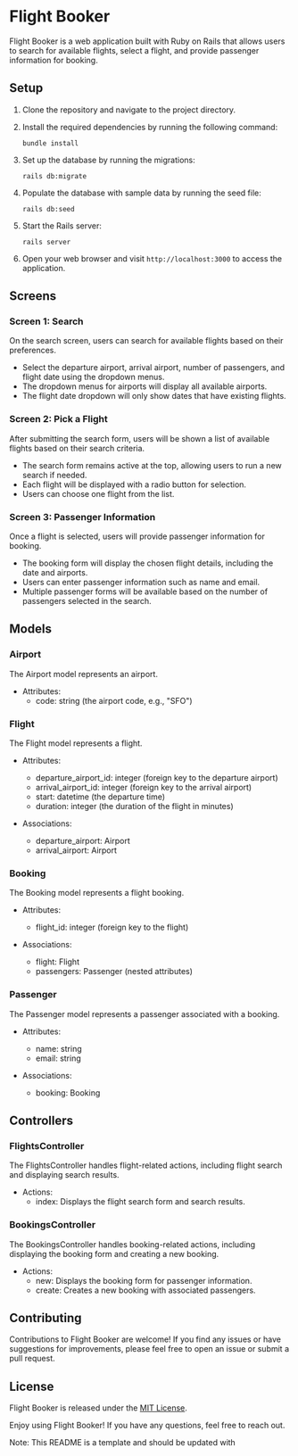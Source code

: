 # Flight Booker

Flight Booker is a web application built with Ruby on Rails that allows users to search for available flights, select a flight, and provide passenger information for booking.

## Setup

1. Clone the repository and navigate to the project directory.

2. Install the required dependencies by running the following command:

   ```
   bundle install
   ```

3. Set up the database by running the migrations:

   ```
   rails db:migrate
   ```

4. Populate the database with sample data by running the seed file:

   ```
   rails db:seed
   ```

5. Start the Rails server:

   ```
   rails server
   ```

6. Open your web browser and visit `http://localhost:3000` to access the application.

## Screens

### Screen 1: Search

On the search screen, users can search for available flights based on their preferences.

- Select the departure airport, arrival airport, number of passengers, and flight date using the dropdown menus.
- The dropdown menus for airports will display all available airports.
- The flight date dropdown will only show dates that have existing flights.

### Screen 2: Pick a Flight

After submitting the search form, users will be shown a list of available flights based on their search criteria.

- The search form remains active at the top, allowing users to run a new search if needed.
- Each flight will be displayed with a radio button for selection.
- Users can choose one flight from the list.

### Screen 3: Passenger Information

Once a flight is selected, users will provide passenger information for booking.

- The booking form will display the chosen flight details, including the date and airports.
- Users can enter passenger information such as name and email.
- Multiple passenger forms will be available based on the number of passengers selected in the search.

## Models

### Airport

The Airport model represents an airport.

- Attributes:
  - code: string (the airport code, e.g., "SFO")

### Flight

The Flight model represents a flight.

- Attributes:
  - departure_airport_id: integer (foreign key to the departure airport)
  - arrival_airport_id: integer (foreign key to the arrival airport)
  - start: datetime (the departure time)
  - duration: integer (the duration of the flight in minutes)

- Associations:
  - departure_airport: Airport
  - arrival_airport: Airport

### Booking

The Booking model represents a flight booking.

- Attributes:
  - flight_id: integer (foreign key to the flight)

- Associations:
  - flight: Flight
  - passengers: Passenger (nested attributes)

### Passenger

The Passenger model represents a passenger associated with a booking.

- Attributes:
  - name: string
  - email: string

- Associations:
  - booking: Booking

## Controllers

### FlightsController

The FlightsController handles flight-related actions, including flight search and displaying search results.

- Actions:
  - index: Displays the flight search form and search results.

### BookingsController

The BookingsController handles booking-related actions, including displaying the booking form and creating a new booking.

- Actions:
  - new: Displays the booking form for passenger information.
  - create: Creates a new booking with associated passengers.

## Contributing

Contributions to Flight Booker are welcome! If you find any issues or have suggestions for improvements, please feel free to open an issue or submit a pull request.

## License

Flight Booker is released under the [MIT License](https://opensource.org/licenses/MIT).

Enjoy using Flight Booker! If you have any questions, feel free to reach out.

Note: This README is a template and should be updated with